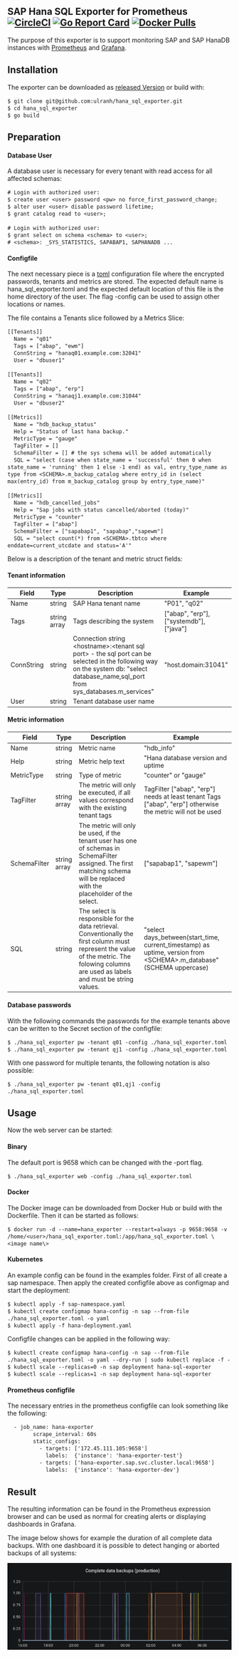 ## SAP Hana SQL Exporter for Prometheus  [![CircleCI](https://circleci.com/gh/ulranh/hana_sql_exporter/tree/master.svg?style=svg)](https://circleci.com/gh/ulranh/hana_sql_exporter) [![Go Report Card](https://goreportcard.com/badge/github.com/ulranh/hana_sql_exporter)](https://goreportcard.com/report/github.com/ulranh/hana_sql_exporter)  [![Docker Pulls](https://img.shields.io/docker/pulls/ulranh/hana-sql-exporter)](https://hub.docker.com/r/ulranh/hana-sql-exporter)

The purpose of this exporter is to support monitoring SAP and SAP HanaDB  instances with [Prometheus](https://prometheus.io) and [Grafana](https://grafana.com).

## Installation
The exporter can be downloaded as [released Version](https://github.com/ulranh/hana_sql_exporter/releases/latest) or build with:

```
$ git clone git@github.com:ulranh/hana_sql_exporter.git
$ cd hana_sql_exporter
$ go build
```
## Preparation

#### Database User
A database user is necessary for every tenant with read access for all affected schemas:

```
# Login with authorized user:
$ create user <user> password <pw> no force_first_password_change;
$ alter user <user> disable password lifetime;
$ grant catalog read to <user>;

# Login with authorized user:
$ grant select on schema <schema> to <user>;
# <schema>: _SYS_STATISTICS, SAPABAP1, SAPHANADB ... 
```

#### Configfile
The next necessary piece is a [toml](https://github.com/toml-lang/toml) configuration file where the encrypted passwords, tenants and metrics are stored. The expected default name is hana_sql_exporter.toml and the expected default location of this file is the home directory of the user. The flag -config can be used to assign other locations or names.

The file contains a Tenants slice followed by a Metrics Slice:

```
[[Tenants]]
  Name = "q01"
  Tags = ["abap", "ewm"]
  ConnString = "hanaq01.example.com:32041"
  User = "dbuser1"

[[Tenants]]
  Name = "q02"
  Tags = ["abap", "erp"]
  ConnString = "hanaqj1.example.com:31044"
  User = "dbuser2"

[[Metrics]]
  Name = "hdb_backup_status"
  Help = "Status of last hana backup."
  MetricType = "gauge"
  TagFilter = []
  SchemaFilter = [] # the sys schema will be added automatically
  SQL = "select (case when state_name = 'successful' then 0 when state_name = 'running' then 1 else -1 end) as val, entry_type_name as type from <SCHEMA>.m_backup_catalog where entry_id in (select max(entry_id) from m_backup_catalog group by entry_type_name)"

[[Metrics]]
  Name = "hdb_cancelled_jobs"
  Help = "Sap jobs with status cancelled/aborted (today)"
  MetricType = "counter"
  TagFilter = ["abap"]
  SchemaFilter = ["sapabap1", "sapabap","sapewm"]
  SQL = "select count(*) from <SCHEMA>.tbtco where enddate=current_utcdate and status='A'"
```

Below is a description of the tenant and metric struct fields:

#### Tenant information

| Field      | Type         | Description | Example |
| ---------- | ------------ |------------ | ------- |
| Name       | string       | SAP Hana tenant name | "P01", "q02" |
| Tags       | string array | Tags describing the system | ["abap", "erp"], ["systemdb"], ["java"] |
| ConnString | string       | Connection string \<hostname\>:\<tenant sql port\> - the sql port can be selected in the following way on the system db: "select database_name,sql_port from sys_databases.m_services"  | "host.domain:31041" | 
| User       | string       | Tenant database user name | |

#### Metric information

| Field        | Type         | Description | Example |
| ------------ | ------------ |------------ | ------- |
| Name         | string       | Metric name | "hdb_info" |
| Help         | string       | Metric help text | "Hana database version and uptime|
| MetricType   | string       | Type of metric | "counter" or "gauge" |
| TagFilter    | string array | The metric will only be executed, if all values correspond with the existing tenant tags | TagFilter ["abap", "erp"] needs at least tenant Tags ["abap", "erp"] otherwise the metric will not be used |
| SchemaFilter | string array | The metric will only be used, if the tenant user has one of schemas in SchemaFilter assigned. The first matching schema will be replaced with the <SCHEMA> placeholder of the select.  | ["sapabap1", "sapewm"] |
| SQL          | string       | The select is responsible for the data retrieval. Conventionally the first column must represent the value of the metric. The folowing columns are used as labels and must be string values. | "select days_between(start_time, current_timestamp) as uptime, version from \<SCHEMA\>.m_database" (SCHEMA uppercase) |

#### Database passwords

With the following commands the passwords for the example tenants above can be written to the Secret section of the configfile:
```
$ ./hana_sql_exporter pw -tenant q01 -config ./hana_sql_exporter.toml
$ ./hana_sql_exporter pw -tenant qj1 -config ./hana_sql_exporter.toml
```
With one password for multiple tenants, the following notation is also possible:
```
$ ./hana_sql_exporter pw -tenant q01,qj1 -config ./hana_sql_exporter.toml
```

## Usage

Now the web server can be started:
#### Binary

The default port is 9658 which can be changed with the -port flag.
```
$ ./hana_sql_exporter web -config ./hana_sql_exporter.toml
```

#### Docker
The Docker image can be downloaded from Docker Hub or build with the Dockerfile. Then it can be started as follows:
```
$ docker run -d --name=hana_exporter --restart=always -p 9658:9658 -v /home/<user>/hana_sql_exporter.toml:/app/hana_sql_exporter.toml \<image name\>
```
#### Kubernetes
An example config can be found in the examples folder. First of all create a sap namespace. Then apply the created configfile above as configmap and start the deployment:
```
$ kubectl apply -f sap-namespace.yaml 
$ kubectl create configmap hana-config -n sap --from-file ./hana_sql_exporter.toml -o yaml
$ kubectl apply -f hana-deployment.yaml
```

Configfile changes can be applied in the following way:
```
$ kubectl create configmap hana-config -n sap --from-file ./hana_sql_exporter.toml -o yaml --dry-run | sudo kubectl replace -f -
$ kubectl scale --replicas=0 -n sap deployment hana-sql-exporter
$ kubectl scale --replicas=1 -n sap deployment hana-sql-exporter
```
#### Prometheus configfile
The necessary entries in the prometheus configfile can look something like the following:
```
  - job_name: hana-exporter
        scrape_interval: 60s
        static_configs:
          - targets: ['172.45.111.105:9658']
            labels:  {'instance': 'hana-exporter-test'}
          - targets: ['hana-exporter.sap.svc.cluster.local:9658']
            labels:  {'instance': 'hana-exporter-dev'}
```

## Result
The resulting information can be found in the Prometheus expression browser and can be used as normal for creating alerts or displaying dashboards in Grafana.

The image below shows for example the duration of all complete data backups. With one dashboard it is possible to detect hanging or aborted backups of all systems:

 ![backups](/examples/images/backups.png)
